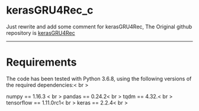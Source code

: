 # kerasGRU4Rec_c

Just rewrite and add some comment for kerasGRU4Rec, The Original github repository is [kerasGRU4Rec](https://github.com/pcerdam/KerasGRU4Rec)

---
# Requirements
The code has been tested with Python 3.6.8, using the following versions of the required dependencies:< br >

numpy == 1.16.3 < br >
pandas == 0.24.2< br >
tqdm == 4.32.< br >
tensorflow == 1.11.0rc1< br >
keras == 2.2.4< br >
